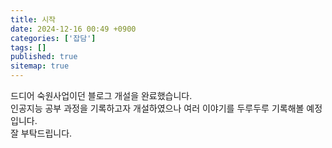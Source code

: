 ```yaml
---
title: 시작
date: 2024-12-16 00:49 +0900
categories: ['잡담']
tags: []
published: true
sitemap: true
---
```


드디어 숙원사업이던 블로그 개설을 완료했습니다.  
인공지능 공부 과정을 기록하고자 개설하였으나 여러 이야기를 두루두루 기록해볼 예정입니다.  
잘 부탁드립니다.  